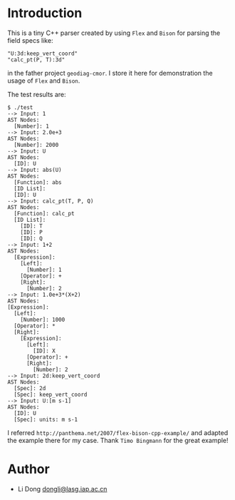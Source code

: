 Introduction
============

This is a tiny C++ parser created by using `Flex` and `Bison` for parsing the
field specs like:

    "U:3d:keep_vert_coord"
    "calc_pt(P, T):3d"

in the father project `geodiag-cmor`. I store it here for demonstration the
usage of `Flex` and `Bison`.

The test results are:

    $ ./test
    --> Input: 1
    AST Nodes:
      [Number]: 1
    --> Input: 2.0e+3
    AST Nodes:
      [Number]: 2000
    --> Input: U
    AST Nodes:
      [ID]: U
    --> Input: abs(U)
    AST Nodes:
      [Function]: abs
      [ID List]:
      [ID]: U
    --> Input: calc_pt(T, P, Q)
    AST Nodes:
      [Function]: calc_pt
      [ID List]:
        [ID]: T
        [ID]: P
        [ID]: Q
    --> Input: 1+2
    AST Nodes:
      [Expression]:
        [Left]:
          [Number]: 1
        [Operator]: +
        [Right]:
          [Number]: 2
    --> Input: 1.0e+3*(X+2)
    AST Nodes:
    [Expression]:
      [Left]:
        [Number]: 1000
      [Operator]: *
      [Right]:
        [Expression]:
          [Left]:
            [ID]: X
          [Operator]: +
          [Right]:
            [Number]: 2
    --> Input: 2d:keep_vert_coord
    AST Nodes:
      [Spec]: 2d
      [Spec]: keep_vert_coord
    --> Input: U:[m s-1]
    AST Nodes:
      [ID]: U
      [Spec]: units: m s-1

I referred `http://panthema.net/2007/flex-bison-cpp-example/` and adapted the
example there for my case. Thank `Timo Bingmann` for the great example!

Author
======

- Li Dong <dongli@lasg.iap.ac.cn>
